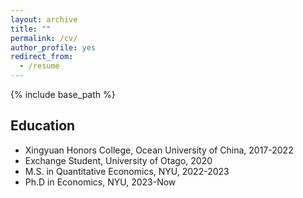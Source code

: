 ```yaml
---
layout: archive
title: ""
permalink: /cv/
author_profile: yes
redirect_from:
  - /resume
---
```


{% include base_path %}

Education
------
* Xingyuan Honors College, Ocean University of China, 2017-2022
* Exchange Student, University of Otago, 2020
* M.S. in Quantitative Economics, NYU, 2022-2023
* Ph.D in Economics, NYU, 2023-Now
